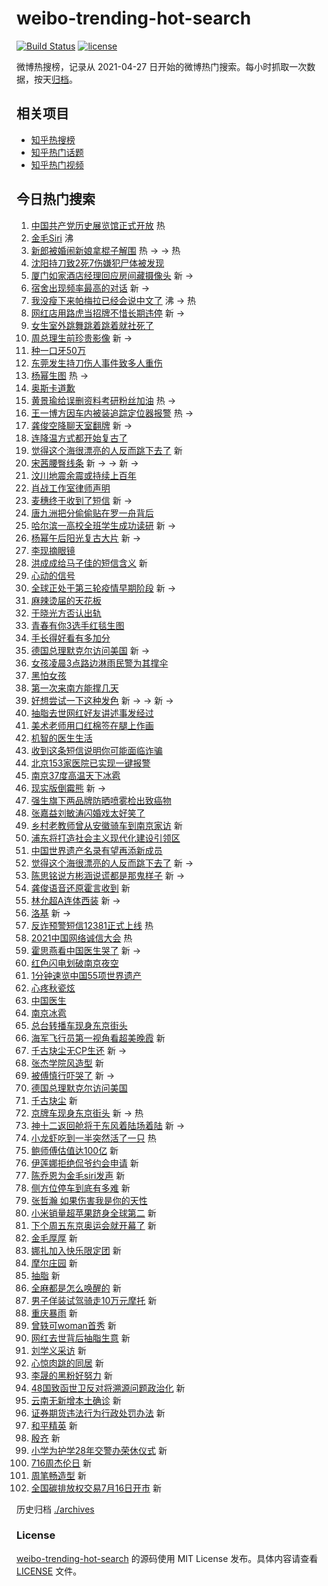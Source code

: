 # weibo-trending-hot-search

[![Build Status](https://github.com/justjavac/weibo-trending-hot-search/workflows/ci/badge.svg?branch=master)](https://github.com/justjavac/weibo-trending-hot-search/actions)
[![license](https://img.shields.io/github/license/justjavac/weibo-trending-hot-search)](https://github.com/justjavac/weibo-trending-hot-search/blob/master/LICENSE)

微博热搜榜，记录从 2021-04-27 日开始的微博热门搜索。每小时抓取一次数据，按天[归档](./archives)。

## 相关项目

- [知乎热搜榜](https://github.com/justjavac/zhihu-trending-top-search)
- [知乎热门话题](https://github.com/justjavac/zhihu-trending-hot-questions)
- [知乎热门视频](https://github.com/justjavac/zhihu-trending-hot-video)

## 今日热门搜索

<!-- BEGIN -->
<!-- 最后更新时间 Fri Jul 16 2021 08:59:22 GMT+0800 (China Standard Time) -->

1. [中国共产党历史展览馆正式开放](https://s.weibo.com//weibo?q=%23%E4%B8%AD%E5%9B%BD%E5%85%B1%E4%BA%A7%E5%85%9A%E5%8E%86%E5%8F%B2%E5%B1%95%E8%A7%88%E9%A6%86%E6%AD%A3%E5%BC%8F%E5%BC%80%E6%94%BE%23&Refer=new_time)
   热
1. [金毛Siri](https://s.weibo.com//weibo?q=%23%E9%87%91%E6%AF%9BSiri%23&Refer=top)
   沸
1. [新郎被婚闹新娘拿棍子解围](https://s.weibo.com//weibo?q=%23%E6%96%B0%E9%83%8E%E8%A2%AB%E5%A9%9A%E9%97%B9%E6%96%B0%E5%A8%98%E6%8B%BF%E6%A3%8D%E5%AD%90%E8%A7%A3%E5%9B%B4%23&Refer=top)
   热 -> -> 热
1. [沈阳持刀致2死7伤嫌犯尸体被发现](https://s.weibo.com//weibo?q=%23%E6%B2%88%E9%98%B3%E6%8C%81%E5%88%80%E8%87%B42%E6%AD%BB7%E4%BC%A4%E5%AB%8C%E7%8A%AF%E5%B0%B8%E4%BD%93%E8%A2%AB%E5%8F%91%E7%8E%B0%23&Refer=top)
1. [厦门如家酒店经理回应房间藏摄像头](https://s.weibo.com//weibo?q=%23%E5%8E%A6%E9%97%A8%E5%A6%82%E5%AE%B6%E9%85%92%E5%BA%97%E7%BB%8F%E7%90%86%E5%9B%9E%E5%BA%94%E6%88%BF%E9%97%B4%E8%97%8F%E6%91%84%E5%83%8F%E5%A4%B4%23&Refer=top)
   新 ->
1. [宿舍出现频率最高的对话](https://s.weibo.com//weibo?q=%23%E5%AE%BF%E8%88%8D%E5%87%BA%E7%8E%B0%E9%A2%91%E7%8E%87%E6%9C%80%E9%AB%98%E7%9A%84%E5%AF%B9%E8%AF%9D%23&Refer=top)
   新 ->
1. [我没瘦下来帕梅拉已经会说中文了](https://s.weibo.com//weibo?q=%23%E6%88%91%E6%B2%A1%E7%98%A6%E4%B8%8B%E6%9D%A5%E5%B8%95%E6%A2%85%E6%8B%89%E5%B7%B2%E7%BB%8F%E4%BC%9A%E8%AF%B4%E4%B8%AD%E6%96%87%E4%BA%86%23&Refer=top)
   沸 -> 热
1. [网红店用路虎当招牌不惜长期违停](https://s.weibo.com//weibo?q=%23%E7%BD%91%E7%BA%A2%E5%BA%97%E7%94%A8%E8%B7%AF%E8%99%8E%E5%BD%93%E6%8B%9B%E7%89%8C%E4%B8%8D%E6%83%9C%E9%95%BF%E6%9C%9F%E8%BF%9D%E5%81%9C%23&Refer=top)
   新 ->
1. [女生室外跳舞跳着跳着就社死了](https://s.weibo.com//weibo?q=%23%E5%A5%B3%E7%94%9F%E5%AE%A4%E5%A4%96%E8%B7%B3%E8%88%9E%E8%B7%B3%E7%9D%80%E8%B7%B3%E7%9D%80%E5%B0%B1%E7%A4%BE%E6%AD%BB%E4%BA%86%23&Refer=top)
1. [周总理生前珍贵影像](https://s.weibo.com//weibo?q=%23%E5%91%A8%E6%80%BB%E7%90%86%E7%94%9F%E5%89%8D%E7%8F%8D%E8%B4%B5%E5%BD%B1%E5%83%8F%23&Refer=top)
   新 ->
1. [种一口牙50万](https://s.weibo.com//weibo?q=%23%E7%A7%8D%E4%B8%80%E5%8F%A3%E7%89%9950%E4%B8%87%23&Refer=top)
1. [东莞发生持刀伤人事件致多人重伤](https://s.weibo.com//weibo?q=%E4%B8%9C%E8%8E%9E%E5%8F%91%E7%94%9F%E6%8C%81%E5%88%80%E4%BC%A4%E4%BA%BA%E4%BA%8B%E4%BB%B6%E8%87%B4%E5%A4%9A%E4%BA%BA%E9%87%8D%E4%BC%A4&Refer=top)
1. [杨幂生图](https://s.weibo.com//weibo?q=%23%E6%9D%A8%E5%B9%82%E7%94%9F%E5%9B%BE%23&Refer=top)
   热 ->
1. [奥斯卡道歉](https://s.weibo.com//weibo?q=%23%E5%A5%A5%E6%96%AF%E5%8D%A1%E9%81%93%E6%AD%89%23&Refer=top)
1. [黄景瑜给误删资料考研粉丝加油](https://s.weibo.com//weibo?q=%23%E9%BB%84%E6%99%AF%E7%91%9C%E7%BB%99%E8%AF%AF%E5%88%A0%E8%B5%84%E6%96%99%E8%80%83%E7%A0%94%E7%B2%89%E4%B8%9D%E5%8A%A0%E6%B2%B9%23&Refer=top)
   热 ->
1. [王一博方因车内被装追踪定位器报警](https://s.weibo.com//weibo?q=%23%E7%8E%8B%E4%B8%80%E5%8D%9A%E6%96%B9%E5%9B%A0%E8%BD%A6%E5%86%85%E8%A2%AB%E8%A3%85%E8%BF%BD%E8%B8%AA%E5%AE%9A%E4%BD%8D%E5%99%A8%E6%8A%A5%E8%AD%A6%23&Refer=top)
   热 ->
1. [龚俊空降聊天室翻牌](https://s.weibo.com//weibo?q=%23%E9%BE%9A%E4%BF%8A%E7%A9%BA%E9%99%8D%E8%81%8A%E5%A4%A9%E5%AE%A4%E7%BF%BB%E7%89%8C%23&Refer=top)
   新 ->
1. [连降温方式都开始复古了](https://s.weibo.com//weibo?q=%23%E8%BF%9E%E9%99%8D%E6%B8%A9%E6%96%B9%E5%BC%8F%E9%83%BD%E5%BC%80%E5%A7%8B%E5%A4%8D%E5%8F%A4%E4%BA%86%23&Refer=top)
1. [觉得这个海很漂亮的人反而跳下去了](https://s.weibo.com//weibo?q=%E8%A7%89%E5%BE%97%E8%BF%99%E4%B8%AA%E6%B5%B7%E5%BE%88%E6%BC%82%E4%BA%AE%E7%9A%84%E4%BA%BA%E5%8F%8D%E8%80%8C%E8%B7%B3%E4%B8%8B%E5%8E%BB%E4%BA%86&Refer=top)
   新
1. [宋茜腰臀线条](https://s.weibo.com//weibo?q=%23%E5%AE%8B%E8%8C%9C%E8%85%B0%E8%87%80%E7%BA%BF%E6%9D%A1%23&Refer=top)
   新 -> -> 新 ->
1. [汶川地震余震或持续上百年](https://s.weibo.com//weibo?q=%23%E6%B1%B6%E5%B7%9D%E5%9C%B0%E9%9C%87%E4%BD%99%E9%9C%87%E6%88%96%E6%8C%81%E7%BB%AD%E4%B8%8A%E7%99%BE%E5%B9%B4%23&Refer=top)
1. [肖战工作室律师声明](https://s.weibo.com//weibo?q=%23%E8%82%96%E6%88%98%E5%B7%A5%E4%BD%9C%E5%AE%A4%E5%BE%8B%E5%B8%88%E5%A3%B0%E6%98%8E%23&Refer=top)
1. [麦穗终于收到了短信](https://s.weibo.com//weibo?q=%23%E9%BA%A6%E7%A9%97%E7%BB%88%E4%BA%8E%E6%94%B6%E5%88%B0%E4%BA%86%E7%9F%AD%E4%BF%A1%23&Refer=top)
   新 ->
1. [唐九洲把分偷偷贴在罗一舟背后](https://s.weibo.com//weibo?q=%23%E5%94%90%E4%B9%9D%E6%B4%B2%E6%8A%8A%E5%88%86%E5%81%B7%E5%81%B7%E8%B4%B4%E5%9C%A8%E7%BD%97%E4%B8%80%E8%88%9F%E8%83%8C%E5%90%8E%23&Refer=top)
1. [哈尔滨一高校全班学生成功读研](https://s.weibo.com//weibo?q=%23%E5%93%88%E5%B0%94%E6%BB%A8%E4%B8%80%E9%AB%98%E6%A0%A1%E5%85%A8%E7%8F%AD%E5%AD%A6%E7%94%9F%E6%88%90%E5%8A%9F%E8%AF%BB%E7%A0%94%23&Refer=top)
   新 ->
1. [杨幂午后阳光复古大片](https://s.weibo.com//weibo?q=%23%E6%9D%A8%E5%B9%82%E5%8D%88%E5%90%8E%E9%98%B3%E5%85%89%E5%A4%8D%E5%8F%A4%E5%A4%A7%E7%89%87%23&Refer=top)
   新 ->
1. [李现摘眼镜](https://s.weibo.com//weibo?q=%23%E6%9D%8E%E7%8E%B0%E6%91%98%E7%9C%BC%E9%95%9C%23&Refer=top)
1. [洪成成给马子佳的短信含义](https://s.weibo.com//weibo?q=%23%E6%B4%AA%E6%88%90%E6%88%90%E7%BB%99%E9%A9%AC%E5%AD%90%E4%BD%B3%E7%9A%84%E7%9F%AD%E4%BF%A1%E5%90%AB%E4%B9%89%23&Refer=top)
   新
1. [心动的信号](https://s.weibo.com//weibo?q=%E5%BF%83%E5%8A%A8%E7%9A%84%E4%BF%A1%E5%8F%B7&Refer=top)
1. [全球正处于第三轮疫情早期阶段](https://s.weibo.com//weibo?q=%23%E5%85%A8%E7%90%83%E6%AD%A3%E5%A4%84%E4%BA%8E%E7%AC%AC%E4%B8%89%E8%BD%AE%E7%96%AB%E6%83%85%E6%97%A9%E6%9C%9F%E9%98%B6%E6%AE%B5%23&Refer=top)
   新 ->
1. [麻辣烫届的天花板](https://s.weibo.com//weibo?q=%23%E9%BA%BB%E8%BE%A3%E7%83%AB%E5%B1%8A%E7%9A%84%E5%A4%A9%E8%8A%B1%E6%9D%BF%23&Refer=top)
1. [于晓光方否认出轨](https://s.weibo.com//weibo?q=%23%E4%BA%8E%E6%99%93%E5%85%89%E6%96%B9%E5%90%A6%E8%AE%A4%E5%87%BA%E8%BD%A8%23&Refer=top)
1. [青春有你3选手红毯生图](https://s.weibo.com//weibo?q=%23%E9%9D%92%E6%98%A5%E6%9C%89%E4%BD%A03%E9%80%89%E6%89%8B%E7%BA%A2%E6%AF%AF%E7%94%9F%E5%9B%BE%23&Refer=top)
1. [手长得好看有多加分](https://s.weibo.com//weibo?q=%23%E6%89%8B%E9%95%BF%E5%BE%97%E5%A5%BD%E7%9C%8B%E6%9C%89%E5%A4%9A%E5%8A%A0%E5%88%86%23&Refer=top)
1. [德国总理默克尔访问美国](https://s.weibo.com//weibo?q=%E5%BE%B7%E5%9B%BD%E6%80%BB%E7%90%86%E9%BB%98%E5%85%8B%E5%B0%94%E8%AE%BF%E9%97%AE%E7%BE%8E%E5%9B%BD&Refer=top)
   新 ->
1. [女孩凌晨3点路边淋雨民警为其撑伞](https://s.weibo.com//weibo?q=%23%E5%A5%B3%E5%AD%A9%E5%87%8C%E6%99%A83%E7%82%B9%E8%B7%AF%E8%BE%B9%E6%B7%8B%E9%9B%A8%E6%B0%91%E8%AD%A6%E4%B8%BA%E5%85%B6%E6%92%91%E4%BC%9E%23&Refer=top)
1. [黑怕女孩](https://s.weibo.com//weibo?q=%E9%BB%91%E6%80%95%E5%A5%B3%E5%AD%A9&Refer=top)
1. [第一次来南方能撑几天](https://s.weibo.com//weibo?q=%23%E7%AC%AC%E4%B8%80%E6%AC%A1%E6%9D%A5%E5%8D%97%E6%96%B9%E8%83%BD%E6%92%91%E5%87%A0%E5%A4%A9%23&Refer=top)
1. [好想尝试一下这种发色](https://s.weibo.com//weibo?q=%23%E5%A5%BD%E6%83%B3%E5%B0%9D%E8%AF%95%E4%B8%80%E4%B8%8B%E8%BF%99%E7%A7%8D%E5%8F%91%E8%89%B2%23&Refer=top)
   新 -> -> 新 ->
1. [抽脂去世网红好友讲述事发经过](https://s.weibo.com//weibo?q=%23%E6%8A%BD%E8%84%82%E5%8E%BB%E4%B8%96%E7%BD%91%E7%BA%A2%E5%A5%BD%E5%8F%8B%E8%AE%B2%E8%BF%B0%E4%BA%8B%E5%8F%91%E7%BB%8F%E8%BF%87%23&Refer=top)
1. [美术老师用口红棉签在腿上作画](https://s.weibo.com//weibo?q=%23%E7%BE%8E%E6%9C%AF%E8%80%81%E5%B8%88%E7%94%A8%E5%8F%A3%E7%BA%A2%E6%A3%89%E7%AD%BE%E5%9C%A8%E8%85%BF%E4%B8%8A%E4%BD%9C%E7%94%BB%23&Refer=top)
1. [机智的医生生活](https://s.weibo.com//weibo?q=%E6%9C%BA%E6%99%BA%E7%9A%84%E5%8C%BB%E7%94%9F%E7%94%9F%E6%B4%BB&Refer=top)
1. [收到这条短信说明你可能面临诈骗](https://s.weibo.com//weibo?q=%23%E6%94%B6%E5%88%B0%E8%BF%99%E6%9D%A1%E7%9F%AD%E4%BF%A1%E8%AF%B4%E6%98%8E%E4%BD%A0%E5%8F%AF%E8%83%BD%E9%9D%A2%E4%B8%B4%E8%AF%88%E9%AA%97%23&Refer=top)
1. [北京153家医院已实现一键报警](https://s.weibo.com//weibo?q=%23%E5%8C%97%E4%BA%AC153%E5%AE%B6%E5%8C%BB%E9%99%A2%E5%B7%B2%E5%AE%9E%E7%8E%B0%E4%B8%80%E9%94%AE%E6%8A%A5%E8%AD%A6%23&Refer=top)
1. [南京37度高温天下冰雹](https://s.weibo.com//weibo?q=%23%E5%8D%97%E4%BA%AC37%E5%BA%A6%E9%AB%98%E6%B8%A9%E5%A4%A9%E4%B8%8B%E5%86%B0%E9%9B%B9%23&Refer=top)
1. [现实版倒霉熊](https://s.weibo.com//weibo?q=%23%E7%8E%B0%E5%AE%9E%E7%89%88%E5%80%92%E9%9C%89%E7%86%8A%23&Refer=top)
   新 ->
1. [强生旗下两品牌防晒喷雾检出致癌物](https://s.weibo.com//weibo?q=%23%E5%BC%BA%E7%94%9F%E6%97%97%E4%B8%8B%E4%B8%A4%E5%93%81%E7%89%8C%E9%98%B2%E6%99%92%E5%96%B7%E9%9B%BE%E6%A3%80%E5%87%BA%E8%87%B4%E7%99%8C%E7%89%A9%23&Refer=top)
1. [张嘉益刘敏涛闪婚戏太好笑了](https://s.weibo.com//weibo?q=%23%E5%BC%A0%E5%98%89%E7%9B%8A%E5%88%98%E6%95%8F%E6%B6%9B%E9%97%AA%E5%A9%9A%E6%88%8F%E5%A4%AA%E5%A5%BD%E7%AC%91%E4%BA%86%23&Refer=top)
1. [乡村老教师曾从安徽骑车到南京家访](https://s.weibo.com//weibo?q=%23%E4%B9%A1%E6%9D%91%E8%80%81%E6%95%99%E5%B8%88%E6%9B%BE%E4%BB%8E%E5%AE%89%E5%BE%BD%E9%AA%91%E8%BD%A6%E5%88%B0%E5%8D%97%E4%BA%AC%E5%AE%B6%E8%AE%BF%23&Refer=top)
   新
1. [浦东将打造社会主义现代化建设引领区](https://s.weibo.com//weibo?q=%23%E6%B5%A6%E4%B8%9C%E5%B0%86%E6%89%93%E9%80%A0%E7%A4%BE%E4%BC%9A%E4%B8%BB%E4%B9%89%E7%8E%B0%E4%BB%A3%E5%8C%96%E5%BB%BA%E8%AE%BE%E5%BC%95%E9%A2%86%E5%8C%BA%23&Refer=top)
1. [中国世界遗产名录有望再添新成员](https://s.weibo.com//weibo?q=%23%E4%B8%AD%E5%9B%BD%E4%B8%96%E7%95%8C%E9%81%97%E4%BA%A7%E5%90%8D%E5%BD%95%E6%9C%89%E6%9C%9B%E5%86%8D%E6%B7%BB%E6%96%B0%E6%88%90%E5%91%98%23&Refer=top)
1. [觉得这个海很漂亮的人反而跳下去了](https://s.weibo.com//weibo?q=%23%E8%A7%89%E5%BE%97%E8%BF%99%E4%B8%AA%E6%B5%B7%E5%BE%88%E6%BC%82%E4%BA%AE%E7%9A%84%E4%BA%BA%E5%8F%8D%E8%80%8C%E8%B7%B3%E4%B8%8B%E5%8E%BB%E4%BA%86%23&Refer=top)
   新 ->
1. [陈思铭说方彬涵说谎都是那鬼样子](https://s.weibo.com//weibo?q=%23%E9%99%88%E6%80%9D%E9%93%AD%E8%AF%B4%E6%96%B9%E5%BD%AC%E6%B6%B5%E8%AF%B4%E8%B0%8E%E9%83%BD%E6%98%AF%E9%82%A3%E9%AC%BC%E6%A0%B7%E5%AD%90%23&Refer=top)
   新 ->
1. [龚俊语音还原霍言收到](https://s.weibo.com//weibo?q=%23%E9%BE%9A%E4%BF%8A%E8%AF%AD%E9%9F%B3%E8%BF%98%E5%8E%9F%E9%9C%8D%E8%A8%80%E6%94%B6%E5%88%B0%23&Refer=top)
   新
1. [林允超A连体西装](https://s.weibo.com//weibo?q=%23%E6%9E%97%E5%85%81%E8%B6%85A%E8%BF%9E%E4%BD%93%E8%A5%BF%E8%A3%85%23&Refer=top)
   新 ->
1. [洛基](https://s.weibo.com//weibo?q=%E6%B4%9B%E5%9F%BA&Refer=top) 新 ->
1. [反诈预警短信12381正式上线](https://s.weibo.com//weibo?q=%23%E5%8F%8D%E8%AF%88%E9%A2%84%E8%AD%A6%E7%9F%AD%E4%BF%A112381%E6%AD%A3%E5%BC%8F%E4%B8%8A%E7%BA%BF%23&Refer=new_time)
   热
1. [2021中国网络诚信大会](https://s.weibo.com//weibo?q=%232021%E4%B8%AD%E5%9B%BD%E7%BD%91%E7%BB%9C%E8%AF%9A%E4%BF%A1%E5%A4%A7%E4%BC%9A%23&Refer=new_time)
   热
1. [霍思燕看中国医生哭了](https://s.weibo.com//weibo?q=%23%E9%9C%8D%E6%80%9D%E7%87%95%E7%9C%8B%E4%B8%AD%E5%9B%BD%E5%8C%BB%E7%94%9F%E5%93%AD%E4%BA%86%23&Refer=top)
   新 ->
1. [红色闪电划破南京夜空](https://s.weibo.com//weibo?q=%23%E7%BA%A2%E8%89%B2%E9%97%AA%E7%94%B5%E5%88%92%E7%A0%B4%E5%8D%97%E4%BA%AC%E5%A4%9C%E7%A9%BA%23&Refer=top)
1. [1分钟速览中国55项世界遗产](https://s.weibo.com//weibo?q=%231%E5%88%86%E9%92%9F%E9%80%9F%E8%A7%88%E4%B8%AD%E5%9B%BD55%E9%A1%B9%E4%B8%96%E7%95%8C%E9%81%97%E4%BA%A7%23&Refer=top)
1. [心疼秋瓷炫](https://s.weibo.com//weibo?q=%23%E5%BF%83%E7%96%BC%E7%A7%8B%E7%93%B7%E7%82%AB%23&Refer=top)
1. [中国医生](https://s.weibo.com//weibo?q=%E4%B8%AD%E5%9B%BD%E5%8C%BB%E7%94%9F&Refer=top)
1. [南京冰雹](https://s.weibo.com//weibo?q=%E5%8D%97%E4%BA%AC%E5%86%B0%E9%9B%B9&Refer=top)
1. [总台转播车现身东京街头](https://s.weibo.com//weibo?q=%23%E6%80%BB%E5%8F%B0%E8%BD%AC%E6%92%AD%E8%BD%A6%E7%8E%B0%E8%BA%AB%E4%B8%9C%E4%BA%AC%E8%A1%97%E5%A4%B4%23&Refer=top)
1. [海军飞行员第一视角看超美晚霞](https://s.weibo.com//weibo?q=%E6%B5%B7%E5%86%9B%E9%A3%9E%E8%A1%8C%E5%91%98%E7%AC%AC%E4%B8%80%E8%A7%86%E8%A7%92%E7%9C%8B%E8%B6%85%E7%BE%8E%E6%99%9A%E9%9C%9E&Refer=top)
   新
1. [千古玦尘无CP生还](https://s.weibo.com//weibo?q=%23%E5%8D%83%E5%8F%A4%E7%8E%A6%E5%B0%98%E6%97%A0CP%E7%94%9F%E8%BF%98%23&Refer=top)
   新 ->
1. [张杰学院风造型](https://s.weibo.com//weibo?q=%23%E5%BC%A0%E6%9D%B0%E5%AD%A6%E9%99%A2%E9%A3%8E%E9%80%A0%E5%9E%8B%23&Refer=top)
   新
1. [被傅慎行吓哭了](https://s.weibo.com//weibo?q=%23%E8%A2%AB%E5%82%85%E6%85%8E%E8%A1%8C%E5%90%93%E5%93%AD%E4%BA%86%23&Refer=top)
   新 ->
1. [德国总理默克尔访问美国](https://s.weibo.com//weibo?q=%23%E5%BE%B7%E5%9B%BD%E6%80%BB%E7%90%86%E9%BB%98%E5%85%8B%E5%B0%94%E8%AE%BF%E9%97%AE%E7%BE%8E%E5%9B%BD%23&Refer=top)
1. [千古玦尘](https://s.weibo.com//weibo?q=%E5%8D%83%E5%8F%A4%E7%8E%A6%E5%B0%98&Refer=top)
   新
1. [京牌车现身东京街头](https://s.weibo.com//weibo?q=%23%E4%BA%AC%E7%89%8C%E8%BD%A6%E7%8E%B0%E8%BA%AB%E4%B8%9C%E4%BA%AC%E8%A1%97%E5%A4%B4%23&Refer=top)
   新 -> 热
1. [神十二返回舱将于东风着陆场着陆](https://s.weibo.com//weibo?q=%23%E7%A5%9E%E5%8D%81%E4%BA%8C%E8%BF%94%E5%9B%9E%E8%88%B1%E5%B0%86%E4%BA%8E%E4%B8%9C%E9%A3%8E%E7%9D%80%E9%99%86%E5%9C%BA%E7%9D%80%E9%99%86%23&Refer=top)
   新 ->
1. [小龙虾吃到一半突然活了一只](https://s.weibo.com//weibo?q=%23%E5%B0%8F%E9%BE%99%E8%99%BE%E5%90%83%E5%88%B0%E4%B8%80%E5%8D%8A%E7%AA%81%E7%84%B6%E6%B4%BB%E4%BA%86%E4%B8%80%E5%8F%AA%23&Refer=top)
   热
1. [鲍师傅估值达100亿](https://s.weibo.com//weibo?q=%23%E9%B2%8D%E5%B8%88%E5%82%85%E4%BC%B0%E5%80%BC%E8%BE%BE100%E4%BA%BF%23&Refer=top)
   新
1. [伊莲娜拒绝侃爷约会申请](https://s.weibo.com//weibo?q=%23%E4%BC%8A%E8%8E%B2%E5%A8%9C%E6%8B%92%E7%BB%9D%E4%BE%83%E7%88%B7%E7%BA%A6%E4%BC%9A%E7%94%B3%E8%AF%B7%23&Refer=top)
   新
1. [陈乔恩为金毛siri发声](https://s.weibo.com//weibo?q=%E9%99%88%E4%B9%94%E6%81%A9%E4%B8%BA%E9%87%91%E6%AF%9Bsiri%E5%8F%91%E5%A3%B0&Refer=top)
   新
1. [侧方位停车到底有多难](https://s.weibo.com//weibo?q=%23%E4%BE%A7%E6%96%B9%E4%BD%8D%E5%81%9C%E8%BD%A6%E5%88%B0%E5%BA%95%E6%9C%89%E5%A4%9A%E9%9A%BE%23&Refer=top)
   新
1. [张哲瀚
   如果伤害我是你的天性](https://s.weibo.com//weibo?q=%E5%BC%A0%E5%93%B2%E7%80%9A%20%E5%A6%82%E6%9E%9C%E4%BC%A4%E5%AE%B3%E6%88%91%E6%98%AF%E4%BD%A0%E7%9A%84%E5%A4%A9%E6%80%A7&Refer=top)
1. [小米销量超苹果跻身全球第二](https://s.weibo.com//weibo?q=%23%E5%B0%8F%E7%B1%B3%E9%94%80%E9%87%8F%E8%B6%85%E8%8B%B9%E6%9E%9C%E8%B7%BB%E8%BA%AB%E5%85%A8%E7%90%83%E7%AC%AC%E4%BA%8C%23&Refer=top)
   新
1. [下个周五东京奥运会就开幕了](https://s.weibo.com//weibo?q=%23%E4%B8%8B%E4%B8%AA%E5%91%A8%E4%BA%94%E4%B8%9C%E4%BA%AC%E5%A5%A5%E8%BF%90%E4%BC%9A%E5%B0%B1%E5%BC%80%E5%B9%95%E4%BA%86%23&Refer=top)
   新
1. [金毛厚厚](https://s.weibo.com//weibo?q=%E9%87%91%E6%AF%9B%E5%8E%9A%E5%8E%9A&Refer=top)
   新
1. [娜扎加入快乐限定团](https://s.weibo.com//weibo?q=%23%E5%A8%9C%E6%89%8E%E5%8A%A0%E5%85%A5%E5%BF%AB%E4%B9%90%E9%99%90%E5%AE%9A%E5%9B%A2%23&Refer=top)
   新
1. [摩尔庄园](https://s.weibo.com//weibo?q=%E6%91%A9%E5%B0%94%E5%BA%84%E5%9B%AD&Refer=top)
   新
1. [抽脂](https://s.weibo.com//weibo?q=%E6%8A%BD%E8%84%82&Refer=top) 新
1. [全麻都是怎么唤醒的](https://s.weibo.com//weibo?q=%23%E5%85%A8%E9%BA%BB%E9%83%BD%E6%98%AF%E6%80%8E%E4%B9%88%E5%94%A4%E9%86%92%E7%9A%84%23&Refer=top)
   新
1. [男子佯装试驾骑走10万元摩托](https://s.weibo.com//weibo?q=%23%E7%94%B7%E5%AD%90%E4%BD%AF%E8%A3%85%E8%AF%95%E9%A9%BE%E9%AA%91%E8%B5%B010%E4%B8%87%E5%85%83%E6%91%A9%E6%89%98%23&Refer=top)
   新
1. [重庆暴雨](https://s.weibo.com//weibo?q=%23%E9%87%8D%E5%BA%86%E6%9A%B4%E9%9B%A8%23&Refer=top)
   新
1. [曾轶可woman首秀](https://s.weibo.com//weibo?q=%23%E6%9B%BE%E8%BD%B6%E5%8F%AFwoman%E9%A6%96%E7%A7%80%23&Refer=top)
   新
1. [网红去世背后抽脂生意](https://s.weibo.com//weibo?q=%23%E7%BD%91%E7%BA%A2%E5%8E%BB%E4%B8%96%E8%83%8C%E5%90%8E%E6%8A%BD%E8%84%82%E7%94%9F%E6%84%8F%23&Refer=top)
   新
1. [刘学义采访](https://s.weibo.com//weibo?q=%E5%88%98%E5%AD%A6%E4%B9%89%E9%87%87%E8%AE%BF&Refer=top)
   新
1. [心惊肉跳的同居](https://s.weibo.com//weibo?q=%E5%BF%83%E6%83%8A%E8%82%89%E8%B7%B3%E7%9A%84%E5%90%8C%E5%B1%85&Refer=top)
   新
1. [李晟的黑粉好努力](https://s.weibo.com//weibo?q=%23%E6%9D%8E%E6%99%9F%E7%9A%84%E9%BB%91%E7%B2%89%E5%A5%BD%E5%8A%AA%E5%8A%9B%23&Refer=top)
   新
1. [48国致函世卫反对将溯源问题政治化](https://s.weibo.com//weibo?q=%2348%E5%9B%BD%E8%87%B4%E5%87%BD%E4%B8%96%E5%8D%AB%E5%8F%8D%E5%AF%B9%E5%B0%86%E6%BA%AF%E6%BA%90%E9%97%AE%E9%A2%98%E6%94%BF%E6%B2%BB%E5%8C%96%23&Refer=top)
   新
1. [云南无新增本土确诊](https://s.weibo.com//weibo?q=%23%E4%BA%91%E5%8D%97%E6%97%A0%E6%96%B0%E5%A2%9E%E6%9C%AC%E5%9C%9F%E7%A1%AE%E8%AF%8A%23&Refer=top)
   新
1. [证券期货违法行为行政处罚办法](https://s.weibo.com//weibo?q=%E8%AF%81%E5%88%B8%E6%9C%9F%E8%B4%A7%E8%BF%9D%E6%B3%95%E8%A1%8C%E4%B8%BA%E8%A1%8C%E6%94%BF%E5%A4%84%E7%BD%9A%E5%8A%9E%E6%B3%95&Refer=top)
   新
1. [和平精英](https://s.weibo.com//weibo?q=%E5%92%8C%E5%B9%B3%E7%B2%BE%E8%8B%B1&Refer=top)
   新
1. [殷齐](https://s.weibo.com//weibo?q=%E6%AE%B7%E9%BD%90&Refer=top) 新
1. [小学为护学28年交警办荣休仪式](https://s.weibo.com//weibo?q=%23%E5%B0%8F%E5%AD%A6%E4%B8%BA%E6%8A%A4%E5%AD%A628%E5%B9%B4%E4%BA%A4%E8%AD%A6%E5%8A%9E%E8%8D%A3%E4%BC%91%E4%BB%AA%E5%BC%8F%23&Refer=top)
   新
1. [716周杰伦日](https://s.weibo.com//weibo?q=%23716%E5%91%A8%E6%9D%B0%E4%BC%A6%E6%97%A5%23&Refer=top)
   新
1. [周笔畅造型](https://s.weibo.com//weibo?q=%23%E5%91%A8%E7%AC%94%E7%95%85%E9%80%A0%E5%9E%8B%23&Refer=top)
   新
1. [全国碳排放权交易7月16日开市](https://s.weibo.com//weibo?q=%23%E5%85%A8%E5%9B%BD%E7%A2%B3%E6%8E%92%E6%94%BE%E6%9D%83%E4%BA%A4%E6%98%937%E6%9C%8816%E6%97%A5%E5%BC%80%E5%B8%82%23&Refer=top)
   新

<!-- END -->

历史归档 [./archives](./archives)

### License

[weibo-trending-hot-search](https://github.com/justjavac/weibo-trending-hot-search)
的源码使用 MIT License 发布。具体内容请查看 [LICENSE](./LICENSE) 文件。
